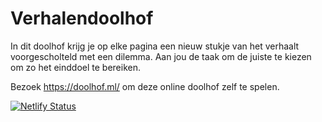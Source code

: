 # Verhalendoolhof

In dit doolhof krijg je op elke pagina een nieuw stukje van het verhaalt voorgescholteld met een dilemma.
Aan jou de taak om de juiste te kiezen om zo het einddoel te bereiken.

Bezoek https://doolhof.ml/ om deze online doolhof zelf te spelen.

[![Netlify Status](https://api.netlify.com/api/v1/badges/00f7ef56-9f17-45ae-a90a-cdd307f2d4da/deploy-status)](https://app.netlify.com/sites/verhalendoolhof/deploys)
